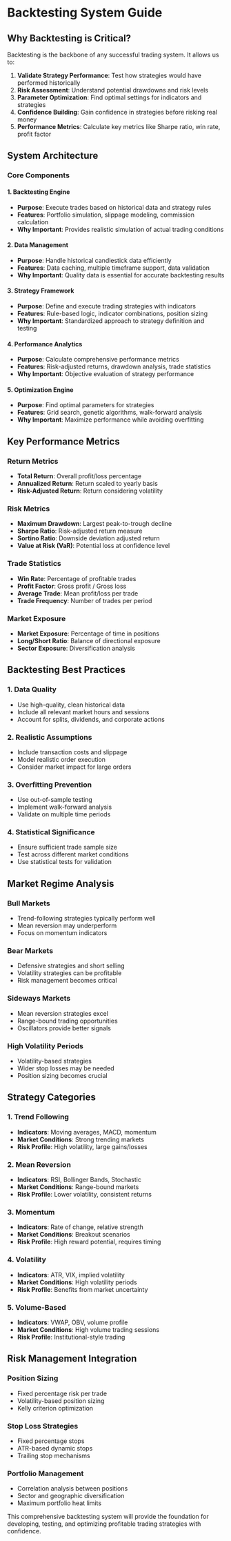 # Backtesting System Guide

## Why Backtesting is Critical?

Backtesting is the backbone of any successful trading system. It allows us to:

1. **Validate Strategy Performance**: Test how strategies would have performed historically
2. **Risk Assessment**: Understand potential drawdowns and risk levels
3. **Parameter Optimization**: Find optimal settings for indicators and strategies
4. **Confidence Building**: Gain confidence in strategies before risking real money
5. **Performance Metrics**: Calculate key metrics like Sharpe ratio, win rate, profit factor

## System Architecture

### Core Components

#### 1. Backtesting Engine
- **Purpose**: Execute trades based on historical data and strategy rules
- **Features**: Portfolio simulation, slippage modeling, commission calculation
- **Why Important**: Provides realistic simulation of actual trading conditions

#### 2. Data Management
- **Purpose**: Handle historical candlestick data efficiently
- **Features**: Data caching, multiple timeframe support, data validation
- **Why Important**: Quality data is essential for accurate backtesting results

#### 3. Strategy Framework
- **Purpose**: Define and execute trading strategies with indicators
- **Features**: Rule-based logic, indicator combinations, position sizing
- **Why Important**: Standardized approach to strategy definition and testing

#### 4. Performance Analytics
- **Purpose**: Calculate comprehensive performance metrics
- **Features**: Risk-adjusted returns, drawdown analysis, trade statistics
- **Why Important**: Objective evaluation of strategy performance

#### 5. Optimization Engine
- **Purpose**: Find optimal parameters for strategies
- **Features**: Grid search, genetic algorithms, walk-forward analysis
- **Why Important**: Maximize performance while avoiding overfitting

## Key Performance Metrics

### Return Metrics
- **Total Return**: Overall profit/loss percentage
- **Annualized Return**: Return scaled to yearly basis
- **Risk-Adjusted Return**: Return considering volatility

### Risk Metrics
- **Maximum Drawdown**: Largest peak-to-trough decline
- **Sharpe Ratio**: Risk-adjusted return measure
- **Sortino Ratio**: Downside deviation adjusted return
- **Value at Risk (VaR)**: Potential loss at confidence level

### Trade Statistics
- **Win Rate**: Percentage of profitable trades
- **Profit Factor**: Gross profit / Gross loss
- **Average Trade**: Mean profit/loss per trade
- **Trade Frequency**: Number of trades per period

### Market Exposure
- **Market Exposure**: Percentage of time in positions
- **Long/Short Ratio**: Balance of directional exposure
- **Sector Exposure**: Diversification analysis

## Backtesting Best Practices

### 1. Data Quality
- Use high-quality, clean historical data
- Include all relevant market hours and sessions
- Account for splits, dividends, and corporate actions

### 2. Realistic Assumptions
- Include transaction costs and slippage
- Model realistic order execution
- Consider market impact for large orders

### 3. Overfitting Prevention
- Use out-of-sample testing
- Implement walk-forward analysis
- Validate on multiple time periods

### 4. Statistical Significance
- Ensure sufficient trade sample size
- Test across different market conditions
- Use statistical tests for validation

## Market Regime Analysis

### Bull Markets
- Trend-following strategies typically perform well
- Mean reversion may underperform
- Focus on momentum indicators

### Bear Markets
- Defensive strategies and short selling
- Volatility strategies can be profitable
- Risk management becomes critical

### Sideways Markets
- Mean reversion strategies excel
- Range-bound trading opportunities
- Oscillators provide better signals

### High Volatility Periods
- Volatility-based strategies
- Wider stop losses may be needed
- Position sizing becomes crucial

## Strategy Categories

### 1. Trend Following
- **Indicators**: Moving averages, MACD, momentum
- **Market Conditions**: Strong trending markets
- **Risk Profile**: High volatility, large gains/losses

### 2. Mean Reversion
- **Indicators**: RSI, Bollinger Bands, Stochastic
- **Market Conditions**: Range-bound markets
- **Risk Profile**: Lower volatility, consistent returns

### 3. Momentum
- **Indicators**: Rate of change, relative strength
- **Market Conditions**: Breakout scenarios
- **Risk Profile**: High reward potential, requires timing

### 4. Volatility
- **Indicators**: ATR, VIX, implied volatility
- **Market Conditions**: High volatility periods
- **Risk Profile**: Benefits from market uncertainty

### 5. Volume-Based
- **Indicators**: VWAP, OBV, volume profile
- **Market Conditions**: High volume trading sessions
- **Risk Profile**: Institutional-style trading

## Risk Management Integration

### Position Sizing
- Fixed percentage risk per trade
- Volatility-based position sizing
- Kelly criterion optimization

### Stop Loss Strategies
- Fixed percentage stops
- ATR-based dynamic stops
- Trailing stop mechanisms

### Portfolio Management
- Correlation analysis between positions
- Sector and geographic diversification
- Maximum portfolio heat limits

This comprehensive backtesting system will provide the foundation for developing, testing, and optimizing profitable trading strategies with confidence.
